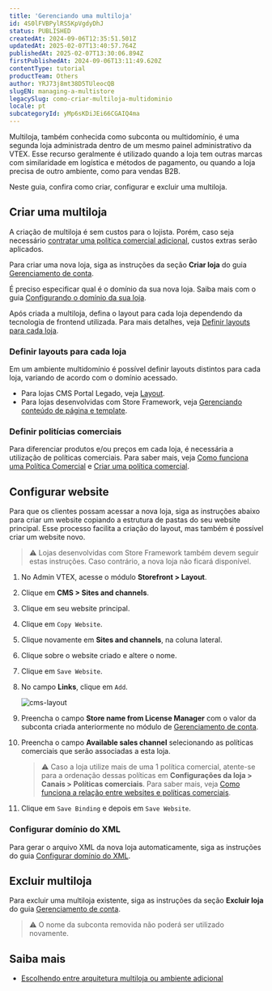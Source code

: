 ```yaml
---
title: 'Gerenciando uma multiloja'
id: 4S0lFVBPylRS5KpVgdyDhJ
status: PUBLISHED
createdAt: 2024-09-06T12:35:51.501Z
updatedAt: 2025-02-07T13:40:57.764Z
publishedAt: 2025-02-07T13:30:06.894Z
firstPublishedAt: 2024-09-06T13:11:49.620Z
contentType: tutorial
productTeam: Others
author: YRJ73j8mt38D5TUleocQB
slugEN: managing-a-multistore
legacySlug: como-criar-multiloja-multidominio
locale: pt
subcategoryId: yMp6sKDiJEi66CGAIQ4ma
---
```


Multiloja, também conhecida como subconta ou multidomínio, é uma segunda loja administrada dentro de um mesmo painel administrativo da VTEX. Esse recurso geralmente é utilizado quando a loja tem outras marcas com similaridade em logística e métodos de pagamento, ou quando a loja precisa de outro ambiente, como para vendas B2B.

Neste guia, confira como criar, configurar e excluir uma multiloja.

## Criar uma multiloja

A criação de multiloja é sem custos para o lojista. Porém, caso seja necessário [contratar uma política comercial adicional](/pt/tutorial/contratacao-de-politica-comercial-adicional--61vuFOw4yGh6nwSmkLJL1X), custos extras serão aplicados.

Para criar uma nova loja, siga as instruções da seção **Criar loja** do guia [Gerenciamento de conta](/pt/tutorial/account-details-page--2vhUVOKfCaswqLguT2F9xq#criar-loja).

É preciso especificar qual é o domínio da sua nova loja. Saiba mais com o guia [Configurando o domínio da sua loja](/pt/tutorial/configurando-dominios-no-gerenciamento-da-conta--tutorials_2450).

Após criada a multiloja, defina o layout para cada loja dependendo da tecnologia de frontend utilizada. Para mais detalhes, veja [Definir layouts para cada loja](#definir-layouts-para-cada-loja).

### Definir layouts para cada loja

Em um ambiente multidomínio é possível definir layouts distintos para cada loja, variando de acordo com o domínio acessado. 

- Para lojas CMS Portal Legado, veja [Layout](/pt/subcategory/layout--2g6LxtasS4iSeGEqeYUuGW).
- Para lojas desenvolvidas com Store Framework, veja [Gerenciando conteúdo de página e template](/pt/tutorial/gerenciando-conteudo-de-pagina-e-template--3tMbx6HXy4Fy5r9EhboG37).

### Definir politícias comerciais

Para diferenciar produtos e/ou preços em cada loja, é necessária a utilização de políticas comerciais. Para saber mais, veja [Como funciona uma Política Comercial](/pt/tutorial/como-funciona-uma-politica-comercial--6Xef8PZiFm40kg2STrMkMV) e [Criar uma política comercial](/pt/tutorial/o-que-e-uma-politica-comercial--563tbcL0TYKEKeOY4IAgAE).

## Configurar website

Para que os clientes possam acessar a nova loja, siga as instruções abaixo para criar um website copiando a estrutura de pastas do seu website principal. Esse processo facilita a criação do layout, mas também é possível criar um website novo.

> ⚠️ Lojas desenvolvidas com Store Framework também devem seguir estas instruções. Caso contrário, a nova loja não ficará disponível.

1. No Admin VTEX, acesse o módulo **Storefront > Layout**.
2. Clique em **CMS > Sites and channels**.
3. Clique em seu website principal.
4. Clique em `Copy Website`.
5. Clique novamente em **Sites and channels**, na coluna lateral.
6. Clique sobre o website criado e altere o nome.
7. Clique em `Save Website`.
8. No campo **Links**, clique em `Add`.

    ![cms-layout](https://cdn.statically.io/gh/vtexdocs/help-center-content/refs/heads/main/docs/pt/tutorials/gerenciamento-da-conta/contas/gerenciando-uma-multiloja_1.png)

9. Preencha o campo **Store name from License Manager** com o valor da subconta criada anteriormente no módulo de [Gerenciamento de conta](#configurar-nova-loja).
10. Preencha o campo **Available sales channel** selecionando as políticas comerciais que serão associadas a esta loja.

    > ⚠️ Caso a loja utilize mais de uma 1 política comercial, atente-se para a ordenação dessas políticas em **Configurações da loja > Canais > Políticas comerciais**. Para saber mais, veja [Como funciona a relação entre websites e políticas comerciais](/pt/tutorial/como-funciona-a-relacao-entre-websites-e-politicas-comerciais--1VuakBcyNOgg4AM4cUeeQg).

11. Clique em `Save Binding` e depois em `Save Website`.

### Configurar domínio do XML

Para gerar o arquivo XML da nova loja automaticamente, siga as instruções do guia [Configurar domínio do XML](/pt/tutorial/configurar-dominio-do-xml--2RkGK4vHS0c6sYuUw0cUWC).

## Excluir multiloja

Para excluir uma multiloja existente, siga as instruções da seção **Excluir loja** do guia [Gerenciamento de conta](/pt/tutorial/account-details-page--2vhUVOKfCaswqLguT2F9xq#excluir-loja).

> ⚠️ O nome da subconta removida não poderá ser utilizado novamente.

## Saiba mais

- [Escolhendo entre arquitetura multiloja ou ambiente adicional](/pt/tutorial/escolhendo-entre-arquitetura-multi-loja-ou-ambiente-adicional--4HRNpa1OCKZ5YzP8yiilBL)
